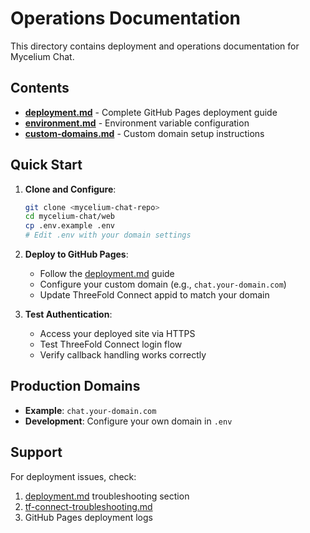 # Operations Documentation

This directory contains deployment and operations documentation for Mycelium Chat.

## Contents

- **[deployment.md](./deployment.md)** - Complete GitHub Pages deployment guide
- **[environment.md](./environment.md)** - Environment variable configuration
- **[custom-domains.md](./custom-domains.md)** - Custom domain setup instructions

## Quick Start

1. **Clone and Configure**:
   ```bash
   git clone <mycelium-chat-repo>
   cd mycelium-chat/web
   cp .env.example .env
   # Edit .env with your domain settings
   ```

2. **Deploy to GitHub Pages**:
   - Follow the [deployment.md](./deployment.md) guide
   - Configure your custom domain (e.g., `chat.your-domain.com`)
   - Update ThreeFold Connect appid to match your domain

3. **Test Authentication**:
   - Access your deployed site via HTTPS
   - Test ThreeFold Connect login flow
   - Verify callback handling works correctly

## Production Domains

- **Example**: `chat.your-domain.com`
- **Development**: Configure your own domain in `.env`

## Support

For deployment issues, check:
1. [deployment.md](./deployment.md) troubleshooting section
2. [tf-connect-troubleshooting.md](../tf-connect-troubleshooting.md)
3. GitHub Pages deployment logs
